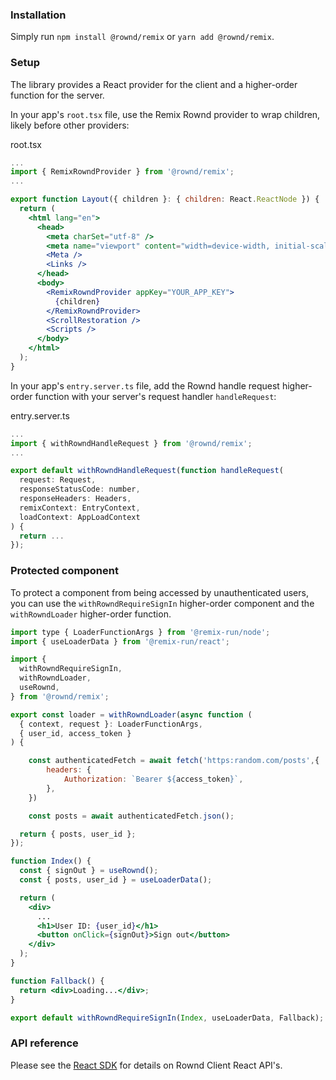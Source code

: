 ### Installation

Simply run `npm install @rownd/remix` or `yarn add @rownd/remix`.

### Setup

The library provides a React provider for the client and a higher-order
function for the server.

In your app's `root.tsx` file, use the Remix Rownd provider to wrap children,
likely before other providers:

root.tsx
```jsx
...
import { RemixRowndProvider } from '@rownd/remix';
...

export function Layout({ children }: { children: React.ReactNode }) {
  return (
    <html lang="en">
      <head>
        <meta charSet="utf-8" />
        <meta name="viewport" content="width=device-width, initial-scale=1" />
        <Meta />
        <Links />
      </head>
      <body>
        <RemixRowndProvider appKey="YOUR_APP_KEY">
          {children}
        </RemixRowndProvider>
        <ScrollRestoration />
        <Scripts />
      </body>
    </html>
  );
}
```

In your app's `entry.server.ts` file, add the Rownd handle request higher-order
function with your server's request handler `handleRequest`:

entry.server.ts
```jsx
...
import { withRowndHandleRequest } from '@rownd/remix';
...

export default withRowndHandleRequest(function handleRequest(
  request: Request,
  responseStatusCode: number,
  responseHeaders: Headers,
  remixContext: EntryContext,
  loadContext: AppLoadContext
) {
  return ...
});
```

### Protected component
To protect a component from being accessed by unauthenticated users, you can use
the `withRowndRequireSignIn` higher-order component and the `withRowndLoader`
higher-order function.

```jsx
import type { LoaderFunctionArgs } from '@remix-run/node';
import { useLoaderData } from '@remix-run/react';

import {
  withRowndRequireSignIn,
  withRowndLoader,
  useRownd,
} from '@rownd/remix';

export const loader = withRowndLoader(async function (
  { context, request }: LoaderFunctionArgs,
  { user_id, access_token }
) {

    const authenticatedFetch = await fetch('https:random.com/posts',{
        headers: {
            Authorization: `Bearer ${access_token}`,
        },
    })

    const posts = await authenticatedFetch.json();

  return { posts, user_id };
});

function Index() {
  const { signOut } = useRownd();
  const { posts, user_id } = useLoaderData();

  return (
    <div>
      ...
      <h1>User ID: {user_id}</h1>
      <button onClick={signOut}>Sign out</button>
    </div>
  );
}

function Fallback() {
  return <div>Loading...</div>;
}

export default withRowndRequireSignIn(Index, useLoaderData, Fallback);
```

### API reference

Please see the [React SDK](https://docs.rownd.io/sdk-reference/web/react---next-js#api-reference) for details on
Rownd Client React API's.